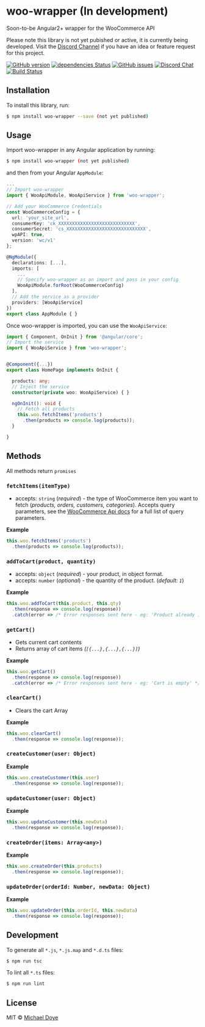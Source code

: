 # woo-wrapper (In development)
Soon-to-be Angular2+ wrapper for the WooCommerce API

Please note this library is not yet pubished or active, it is currently being developed. Visit the [Discord Channel](https://discord.gg/xyUdZKh) if you have an idea or feature request for this project.

[![GitHub version](https://badge.fury.io/gh/michaeldoye%2Fwoo-wrapper.svg)](https://badge.fury.io/gh/michaeldoye%2Fwoo-wrapper)
[![dependencies Status](https://david-dm.org/michaeldoye/woo-wrapper/status.svg)](https://david-dm.org/michaeldoye/woo-wrapper)
[![GitHub issues](https://img.shields.io/github/issues/michaeldoye/woo-wrapper.svg)](https://github.com/michaeldoye/woo-wrapper/issues)
[![Discord Chat](https://img.shields.io/badge/Discord-Chat-blue.svg)](https://discord.gg/xyUdZKh)
[![Build Status](https://travis-ci.org/michaeldoye/woo-wrapper.svg?branch=master)](https://travis-ci.org/michaeldoye/woo-wrapper)

## Installation

To install this library, run:

```bash
$ npm install woo-wrapper --save (not yet published)
```

## Usage

Import woo-wrapper in any Angular application by running:

```bash
$ npm install woo-wrapper (not yet published)
```

and then from your Angular `AppModule`:

```typescript
...
// Import woo-wrapper
import { WooApiModule, WooApiService } from 'woo-wrapper';

// Add your WooCommerce Credentials
const WooCommerceConfig = {
  url: 'your_site_url',
  consumerKey: 'ck_XXXXXXXXXXXXXXXXXXXXXXXXXXXX',
  consumerSecret: 'cs_XXXXXXXXXXXXXXXXXXXXXXXXXXXXX',
  wpAPI: true,
  version: 'wc/v1'
};

@NgModule({
  declarations: [...],
  imports: [
    ...
    // Specify woo-wrapper as an import and pass in your config
    WooApiModule.forRoot(WooCommerceConfig)
  ],
  // Add the service as a provider
  providers: [WooApiService]
})
export class AppModule { }
```

Once woo-wrapper is imported, you can use the `WooApiService`:

```typescript
import { Component, OnInit } from '@angular/core';
// Import the service
import { WooApiService } from 'woo-wrapper';


@Component({...})
export class HomePage implements OnInit { 

  products: any;
  // Inject the service
  constructor(private woo: WooApiService) { }

  ngOnInit(): void {
    // Fetch all products
    this.woo.fetchItems('products')
      .then(products => console.log(products));
  }

}

```

## Methods

All methods return `promises`

### `fetchItems(itemType)`

- accepts: `string` (_required_) - the type of WooCommerce item you want to fetch (_products, orders, customers, categories_). Accepts query parameters, see the [WooCommerce Api docs](https://woocommerce.github.io/woocommerce-rest-api-docs) for a full list of query parameters.

**Example**

```typescript
this.woo.fetchItems('products')
  .then(products => console.log(products));
```

### `addToCart(product, quantity)`

- accepts: `object` (_required_) - your product, in object format.
- accepts: `number` (_optional_) - the quantity of the product. (_default: `1`_)

**Example**

```typescript
this.woo.addToCart(this.product, this.qty)
  .then(response => console.log(response))
  .catch(error => /* Error responses sent here - eg: 'Product already in cart' */);
```

### `getCart()`

- Gets current cart contents
- Returns array of cart items _(`[{...},{...},{...}]`)_

**Example**

```typescript
this.woo.getCart()
  .then(response => console.log(response))
  .catch(error => /* Error responses sent here - eg: 'Cart is empty' */);
```

### `clearCart()`

- Clears the cart Array 

**Example**

```typescript
this.woo.clearCart()
  .then(response => console.log(response));
```

### `createCustomer(user: Object)`

**Example**

```typescript
this.woo.createCustomer(this.user)
  .then(response => console.log(response));
```

### `updateCustomer(user: Object)`

**Example**

```typescript
this.woo.updateCustomer(this.newData)
  .then(response => console.log(response));
```

### `createOrder(items: Array<any>)`

**Example**

```typescript
this.woo.createOrder(this.products)
  .then(response => console.log(response));
```

### `updateOrder(orderId: Number, newData: Object)`

**Example**

```typescript
this.woo.updateOrder(this.orderId, this.newData)
  .then(response => console.log(response));
```

## Development

To generate all `*.js`, `*.js.map` and `*.d.ts` files:

```bash
$ npm run tsc
```

To lint all `*.ts` files:

```bash
$ npm run lint
```

## License

MIT © [Michael Doye](mailto:michaeldoye[@]gmail.com)
